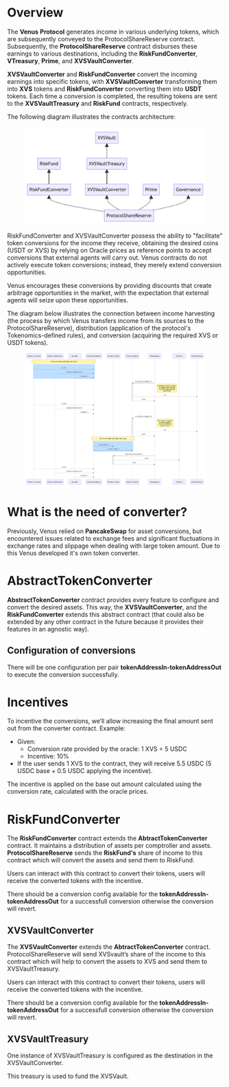 # Overview
The **Venus** **Protocol** generates income in various underlying tokens, which are subsequently conveyed to the ProtocolShareReserve contract. Subsequently, the **ProtocolShareReserve** contract disburses these earnings to various destinations, including the **RiskFundConverter**, **VTreasury**, **Prime**, and **XVSVaultConverter**.

**XVSVaultConverter** and **RiskFundConverter** convert the incoming earnings into specific tokens, with **XVSVaultConverter** transforming them into **XVS** tokens and **RiskFundConverter** converting them into **USDT** tokens. Each time a conversion is completed, the resulting tokens are sent to the **XVSVaultTreasury** and **RiskFund** contracts, respectively. 

The following diagram illustrates the contracts architecture:

<figure><img src="../../.gitbook/assets/Screenshot from 2023-09-05 11-43-22.png" alt=""><figcaption></figcaption></figure>

RiskFundConverter and XVSVaultConverter possess the ability to "facilitate" token conversions for the income they receive, obtaining the desired coins (USDT or XVS) by relying on Oracle prices as reference points to accept conversions that external agents will carry out. Venus contracts do not actively execute token conversions; instead, they merely extend conversion opportunities.

Venus encourages these conversions by providing discounts that create arbitrage opportunities in the market, with the expectation that external agents will seize upon these opportunities.

The diagram below illustrates the connection between income harvesting (the process by which Venus transfers income from its sources to the ProtocolShareReserve), distribution (application of the protocol's Tokenomics-defined rules), and conversion (acquiring the required XVS or USDT tokens).

<figure><img src="../../.gitbook/assets/Screenshot from 2023-09-05 11-45-26.png" alt=""><figcaption></figcaption></figure>

# What is the need of converter?
Previously, Venus relied on **PancakeSwap** for asset conversions, but encountered issues related to exchange fees and significant fluctuations in exchange rates and slippage when dealing with large token amount. Due to this Venus developed it's own token converter.

# AbstractTokenConverter
**AbstractTokenConverter** contract provides every feature to configure and convert the desired assets. This way, the **XVSVaultConverter**, and the **RiskFundConverter** extends this abstract contract (that could also be extended by any other contract in the future because it provides their features in an agnostic way).


## Configuration of conversions
There will be one configuration per pair **tokenAddressIn-tokenAddressOut** to execute the conversion successfully.

# Incentives
To incentive the conversions, we’ll allow increasing the final amount sent out from the converter contract. Example:

- Given:
    - Conversion rate provided by the oracle: 1 XVS = 5 USDC
    - Incentive: 10%
- If the user sends 1 XVS to the contract, they will receive 5.5 USDC (5 USDC base + 0.5 USDC applying the incentive).

The incentive is applied on the base out amount calculated using the conversion rate, calculated with the oracle prices.

# RiskFundConverter
The **RiskFundConverter** contract extends the **AbtractTokenConverter** contract. It maintains a distribution of assets per comptroller and assets. **ProtocolShareReserve** sends the **RiskFund's** share of income to this contract which will convert the assets and send them to RiskFund.

Users can interact with this contract to convert their tokens, users will receive the converted tokens with the incentive.

There should be a conversion config available for the **tokenAddressIn-tokenAddressOut** for a successfull conversion otherwise the conversion will revert.

## XVSVaultConverter
The **XVSVaultConverter** extends the **AbtractTokenConverter** contract. ProtocolShareReserve will send XVSvault’s share of the income to this contract which will help to convert the assets to XVS and send them to XVSVaultTreasury.

Users can interact with this contract to convert their tokens, users will receive the converted tokens with the incentive.

There should be a conversion config available for the **tokenAddressIn-tokenAddressOut** for a successfull conversion otherwise the conversion will revert.

## XVSVaultTreasury
One instance of XVSVaultTreasury is configured as the destination in the XVSVaultConverter.

This treasury is used to fund the XVSVault.


